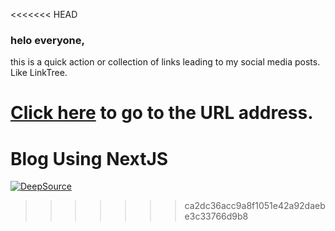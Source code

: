 <<<<<<< HEAD
### helo everyone,
this is a quick action or collection of links leading to my social media posts. Like LinkTree.

[Click here](https://rahmatsubandi.github.io/) to go to the URL address.
=======
# Blog Using NextJS

[![DeepSource](https://deepsource.io/gh/rahmatsubandi/My-Blog.svg/?label=active+issues&show_trend=true)](https://deepsource.io/gh/rahmatsubandi/My-Blog/?ref=repository-badge)
>>>>>>> ca2dc36acc9a8f1051e42a92daebe3c33766d9b8
